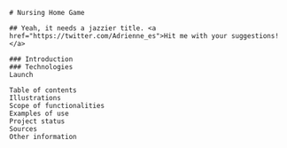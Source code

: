     # Nursing Home Game
    
    ## Yeah, it needs a jazzier title. <a href="https://twitter.com/Adrienne_es">Hit me with your suggestions!</a>
    
    ### Introduction
    ### Technologies
    Launch

    Table of contents
    Illustrations
    Scope of functionalities 
    Examples of use
    Project status 
    Sources
    Other information
